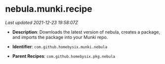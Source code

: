 # nebula.munki.recipe

_Last updated 2021-12-23 19:58:07Z_

- **Description**: Downloads the latest version of nebula, creates a package, and imports the package into your Munki repo.

- **Identifier**: `com.github.homebysix.munki.nebula`

- **Parent Recipes**: `com.github.homebysix.pkg.nebula`